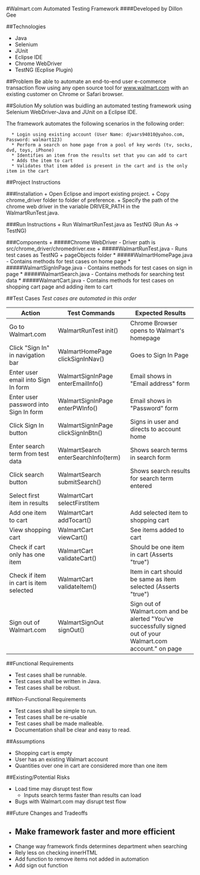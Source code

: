 #Walmart.com Automated Testing Framework
####Developed by Dillon Gee

##Technologies
  + Java
  + Selenium 
  + JUnit
  + Eclipse IDE
  + Chrome WebDriver
  + TestNG (Ecplise Plugin)

##Problem
  Be able to automate an end-to-end user e-commerce transaction flow using any open source tool for www.walmart.com with an existing customer on Chrome or Safari browser.

##Solution
  My solution was buidling an automated testing framework using Selenium WebDriver-Java and JUnit on a Eclipse IDE. 
  
  The framework automates the following scenarios in the following order:

      * Login using existing account (User Name: djwars94010@yahoo.com, Password: walmart123)
      * Perform a search on home page from a pool of key words (tv, socks, dvd, toys, iPhone)
      * Identifies an item from the results set that you can add to cart
      * Adds the item to cart
      * Validates that item added is present in the cart and is the only item in the cart

##Project Instructions

  ###Installation
    + Open Eclipse and import existing project.
    + Copy chrome_driver folder to folder of preference. 
    + Specify the path of the chrome web driver in the variable DRIVER_PATH in the WalmartRunTest.java.

  ###Run Instructions
    + Run WalmartRunTest.java as TestNG (Run As -> TestNG)
  
  ###Components
    + #####Chrome WebDriver
      - Driver path is src/chrome_driver/chromedriver.exe
    + #####WalmartRunTest.java
      - Runs test cases as TestNG
    + pageObjects folder
      * #####WalmartHomePage.java
        - Contains methods for test cases on home page
      * #####WalmartSignInPage.java
	- Contains methods for test cases on sign in page
      * #####WalmartSearch.java
	- Contains methods for searching test data
      * #####WalmartCart.java
	- Contains methods for test cases on shopping cart page and adding item to cart

##Test Cases
*Test cases are automated in this order*
  
| Action                                 | Test Commands                      | Expected Results                                                                                             |
| -------------------------------------- | ---------------------------------- | ------------------------------------------------------------------------------------------------------------ |
| Go to Walmart.com                      | WalmartRunTest init()              | Chrome Browser opens to Walmart's homepage                                                                   |
| Click "Sign In" in navigation bar      | WalmartHomePage clickSignInNav()   | Goes to Sign In Page                                                                                         |
| Enter user email into Sign In form     | WalmartSignInPage enterEmailInfo() | Email shows in "Email address" form                                                                          |
| Enter user password into Sign In form  | WalmartSignInPage enterPWInfo()    | Email shows in "Password" form                                                                               |
| Click Sign In button                   | WalmartSignInPage clickSignInBtn() | Signs in user and directs to account home                                                                    |
| Enter search term from test data       | WalmartSearch enterSearchInfo(term)| Shows search terms in search form                                                                            |
| Click search button                    | WalmartSearch submitSearch()       | Shows search results for search term entered                                                                 |
| Select first item in results           | WalmartCart selectFirstItem        |                                                                                                              |
| Add one item to cart                   | WalmartCart addTocart()            | Add selected item to shopping cart                                                                           |
| View shopping cart                     | WalmartCart viewCart()             | See items added to cart                                                                                      |
| Check if cart only has one item        | WalmartCart validateCart()         | Should be one item in cart (Asserts "true")                                                                  |
| Check if item in cart is item selected | WalmartCart validateItem()         | Item in cart should be same as item selected (Asserts "true")                                                |
| Sign out of Walmart.com                | WalmartSignOut signOut()           | Sign out of Walmart.com and be alerted "You've successfully signed out of your Walmart.com account." on page |

##Functional Requirements
  + Test cases shall be runnable.
  + Test cases shall be written in Java.
  + Test cases shall be robust.

##Non-Functional Requirements
  + Test cases shall be simple to run.
  + Test cases shall be re-usable
  + Test cases shall be made malleable.
  + Documentation shall be clear and easy to read.

##Assumptions
  + Shopping cart is empty
  + User has an existing Walmart account
  + Quantities over one in cart are considered more than one item

##Existing/Potential Risks
  + Load time may disrupt test flow
    - Inputs search terms faster than results can load
  + Bugs with Walmart.com may disrupt test flow

##Future Changes and Tradeoffs
  + Make framework faster and more efficient
    - 
  + Change way framework finds determines department when searching
  + Rely less on checking innerHTML
  + Add function to remove items not added in automation
  + Add sign out function




